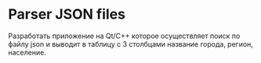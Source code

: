 # Parser JSON files
Разработать приложение на Qt/C++ которое осуществляет поиск по файлу json и выводит в таблицу с 3 столбцами название города, регион, население.